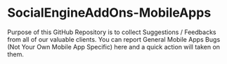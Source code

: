 # SocialEngineAddOns-MobileApps
Purpose of this GitHub Repository is to collect Suggestions / Feedbacks from all of our valuable clients. You can report General Mobile Apps Bugs (Not Your Own Mobile App Specific) here and a quick action will taken on them. 
